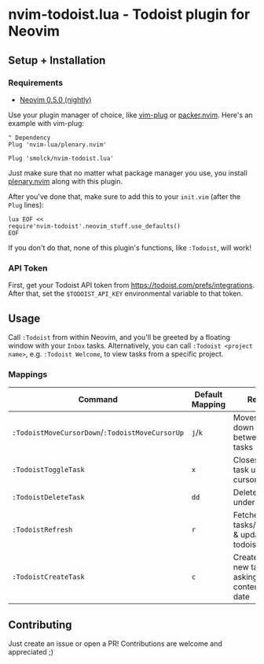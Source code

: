 # nvim-todoist.lua - Todoist plugin for Neovim

## Setup + Installation

### Requirements
* [Neovim 0.5.0 (nightly)](https://github.com/neovim/neovim/releases/tag/nightly)

Use your plugin manager of choice, like [vim-plug](junegunn/vim-plug) or
[packer.nvim](wbthomason/packer.nvim). Here's an example with vim-plug:

```vim
" Dependency
Plug 'nvim-lua/plenary.nvim'

Plug 'smolck/nvim-todoist.lua'
```

Just make sure that no matter what package manager you use, 
you install [plenary.nvim](https://github.com/nvim-lua/plenary.nvim) along with this plugin.

After you've done that, make sure to add this to your `init.vim` (after the `Plug` lines):

```vim
lua EOF <<
require'nvim-todoist'.neovim_stuff.use_defaults()
EOF
```

If you don't do that, none of this plugin's functions, like `:Todoist`, will work!

### API Token

First, get your Todoist API token from https://todoist.com/prefs/integrations. After that, set the `$TODOIST_API_KEY` environmental variable to
that token.

## Usage

Call `:Todoist` from within Neovim, and you'll be greeted by a floating window with your `Inbox` tasks. Alternatively, you can call `:Todoist <project name>`, e.g. `:Todoist Welcome`, to view tasks from a specific project.

### Mappings
| Command                                         | Default Mapping | Result                                                 |
|-------------------------------------------------|-----------------|--------------------------------------------------------|
| `:TodoistMoveCursorDown`/`:TodoistMoveCursorUp` | `j`/`k`         | Moves up and down between tasks                        |
| `:TodoistToggleTask`                            | `x`             | Closes/opens task under cursor                         |
| `:TodoistDeleteTask`                            | `dd`            | Deletes task under cursor                              |
| `:TodoistRefresh`                               | `r`             | Fetches latest tasks/projects & updates todoist buffer |
| `:TodoistCreateTask`                            | `c`             | Creates a new task after asking for content & date     |


## Contributing

Just create an issue or open a PR! Contributions are welcome and appreciated ;)

